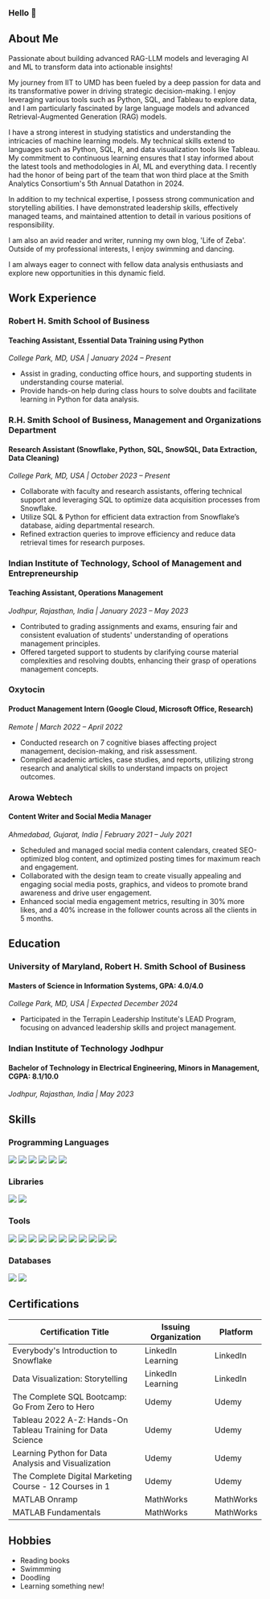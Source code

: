### Hello 👋

## About Me
Passionate about building advanced RAG-LLM models and leveraging AI and ML to transform data into actionable insights!

My journey from IIT to UMD has been fueled by a deep passion for data and its transformative power in driving strategic decision-making. I enjoy leveraging various tools such as Python, SQL, and Tableau to explore data, and I am particularly fascinated by large language models and advanced Retrieval-Augmented Generation (RAG) models.

I have a strong interest in studying statistics and understanding the intricacies of machine learning models. My technical skills extend to languages such as Python, SQL, R, and data visualization tools like Tableau. My commitment to continuous learning ensures that I stay informed about the latest tools and methodologies in AI, ML and everything data. I recently had the honor of being part of the team that won third place at the Smith Analytics Consortium's 5th Annual Datathon in 2024.

In addition to my technical expertise, I possess strong communication and storytelling abilities. I have demonstrated leadership skills, effectively managed teams, and maintained attention to detail in various positions of responsibility. 

I am also an avid reader and writer, running my own blog, 'Life of Zeba'. Outside of my professional interests, I enjoy swimming and dancing. 

I am always eager to connect with fellow data analysis enthusiasts and explore new opportunities in this dynamic field.

## Work Experience 

### Robert H. Smith School of Business
#### Teaching Assistant, Essential Data Training using Python
*College Park, MD, USA | January 2024 – Present*
- Assist in grading, conducting office hours, and supporting students in understanding course material.
- Provide hands-on help during class hours to solve doubts and facilitate learning in Python for data analysis.

### R.H. Smith School of Business, Management and Organizations Department
#### Research Assistant (Snowflake, Python, SQL, SnowSQL, Data Extraction, Data Cleaning)
*College Park, MD, USA | October 2023 – Present*
- Collaborate with faculty and research assistants, offering technical support and leveraging SQL to optimize data acquisition processes from Snowflake.
- Utilize SQL & Python for efficient data extraction from Snowflake’s database, aiding departmental research.
- Refined extraction queries to improve efficiency and reduce data retrieval times for research purposes.

### Indian Institute of Technology, School of Management and Entrepreneurship
#### Teaching Assistant, Operations Management
*Jodhpur, Rajasthan, India | January 2023 – May 2023*
- Contributed to grading assignments and exams, ensuring fair and consistent evaluation of students' understanding of operations management principles.
- Offered targeted support to students by clarifying course material complexities and resolving doubts, enhancing their grasp of operations management concepts.

### Oxytocin
#### Product Management Intern (Google Cloud, Microsoft Office, Research)
*Remote | March 2022 – April 2022*
- Conducted research on 7 cognitive biases affecting project management, decision-making, and risk assessment.
- Compiled academic articles, case studies, and reports, utilizing strong research and analytical skills to understand impacts on project outcomes.

### Arowa Webtech 
#### Content Writer and Social Media Manager
*Ahmedabad, Gujarat, India | February 2021 – July 2021*
- Scheduled and managed social media content calendars, created SEO-optimized blog content, and optimized posting times for maximum reach and engagement.
- Collaborated with the design team to create visually appealing and engaging social media posts, graphics, and videos to promote brand awareness and drive user engagement.
- Enhanced social media engagement metrics, resulting in 30% more likes, and a 40% increase in the follower counts across all the clients in 5 months.


## Education
### University of Maryland, Robert H. Smith School of Business
#### Masters of Science in Information Systems, GPA: 4.0/4.0
*College Park, MD, USA | Expected December 2024*
- Participated in the Terrapin Leadership Institute's LEAD Program, focusing on advanced leadership skills and project management.

### Indian Institute of Technology Jodhpur
#### Bachelor of Technology in Electrical Engineering, Minors in Management, CGPA: 8.1/10.0
*Jodhpur, Rajasthan, India | May 2023*


## Skills
### Programming Languages
<p>
  <img src="https://img.shields.io/badge/Python-FF3473?style=for-the-badge&logo=python&logoColor=white" />
  <img src="https://img.shields.io/badge/R-30E584?style=for-the-badge&logo=r&logoColor=white" />
  <img src="https://img.shields.io/badge/SQL-FF5353?style=for-the-badge&logo=sql&logoColor=white" />
  <img src="https://img.shields.io/badge/JSON-FF8F4A?style=for-the-badge&logo=json&logoColor=white" />
  <img src="https://img.shields.io/badge/C-FFDB45?style=for-the-badge&logo=C&logoColor=white" />
  <img src="https://img.shields.io/badge/Pyspark-4694FF?style=for-the-badge&logo=pyspark&logoColor=white" />
</p>

### Libraries
<p>
  <img src="https://img.shields.io/badge/Pandas-20232A?style=for-the-badge&logo=pandas&logoColor=61DAFB" />
  <img src="https://img.shields.io/badge/Numpy-339933?style=for-the-badge&logo=numpy&logoColor=white" />
</p>

### Tools 
<p>
  <img src="https://img.shields.io/badge/R_Studio-1D1A39?style=for-the-badge&logo=r%20studio&logoColor=white" />
  <img src="https://img.shields.io/badge/Tableau-451952?style=for-the-badge&logo=tableau&logoColor=white" />
  <img src="https://img.shields.io/badge/Snowflake-662549?style=for-the-badge&logo=snowflake&logoColor=white" />
  <img src="https://img.shields.io/badge/Jupyter_Notebook-AE445A?style=for-the-badge&logo=jupyter%20notebook&logoColor=white" />
  <img src="https://img.shields.io/badge/Visual_Studio_Code-F39F5A?style=for-the-badge&logo=visual%20studio%20code&logoColor=white" />
  <img src="https://img.shields.io/badge/SQL_Server_Management_Studio-E8BCB9?style=for-the-badge&logo=sql%20server%20management%20studio&logoColor=white" />
  <img src="https://img.shields.io/badge/Github-E34F26?style=for-the-badge&logo=github&logoColor=white" />
  <img src="https://img.shields.io/badge/Hadoop-E34F26?style=for-the-badge&logo=hadoop&logoColor=white" />
  <img src="https://img.shields.io/badge/Hive-1572B6?style=for-the-badge&logo=hive&logoColor=white" />
  <img src="https://img.shields.io/badge/Pig-323330?style=for-the-badge&logo=pig&logoColor=F7DF1E" />
  <img src="https://img.shields.io/badge/Neo4j-007ACC?style=for-the-badge&logo=neo4j&logoColor=white" />
</p>

### Databases
<p>
  <img src="https://img.shields.io/badge/PostgreSQL-4694FF?style=for-the-badge&logo=postgresql&logoColor=white" />
  <img src="https://img.shields.io/badge/MongoDB-30E584?style=for-the-badge&logo=mongodb&logoColor=white" />
</p>

## Certifications

| Certification Title                                         | Issuing Organization | Platform      |
|-------------------------------------------------------------|----------------------|---------------|
| Everybody's Introduction to Snowflake                       | LinkedIn Learning    | LinkedIn      |
| Data Visualization: Storytelling                            | LinkedIn Learning    | LinkedIn      |
| The Complete SQL Bootcamp: Go From Zero to Hero             | Udemy                | Udemy         |
| Tableau 2022 A-Z: Hands-On Tableau Training for Data Science| Udemy                | Udemy         |
| Learning Python for Data Analysis and Visualization         | Udemy                | Udemy         |
| The Complete Digital Marketing Course - 12 Courses in 1     | Udemy                | Udemy         |
| MATLAB Onramp                                               | MathWorks            | MathWorks     |
| MATLAB Fundamentals                                         | MathWorks            | MathWorks     |


## Hobbies
- Reading books
- Swimmming
- Doodling
- Learning something new!

